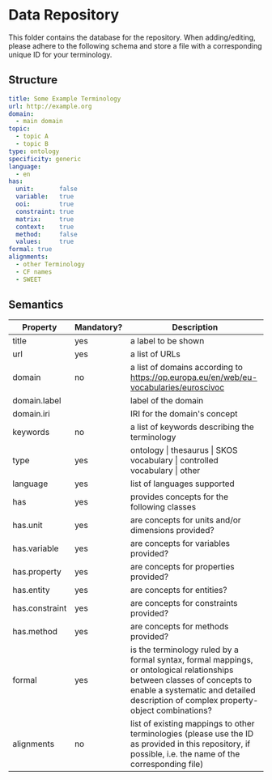 # Data Repository

This folder contains the database for the repository.
When adding/editing, please adhere to the following schema and store a file with a corresponding unique ID for your terminology.

## Structure

```yaml
title: Some Example Terminology
url: http://example.org
domain:
  - main domain
topic:
  - topic A
  - topic B
type: ontology
specificity: generic
language:
  - en
has:
  unit:       false
  variable:   true
  ooi:        true
  constraint: true
  matrix:     true
  context:    true
  method:     false
  values:     true
formal: true
alignments:
  - other Terminology
  - CF names
  - SWEET
```

## Semantics

| Property       | Mandatory? | Description                                                                                                                                                                                                     |
|----------------|------------|-----------------------------------------------------------------------------------------------------------------------------------------------------------------------------------------------------------------|
| title          | yes        | a label to be shown                                                                                                                                                                                             |
| url            | yes        | a list of URLs                                                                                                                                                                                                  |
| domain         | no         | a list of domains according to https://op.europa.eu/en/web/eu-vocabularies/euroscivoc                                                                                                                           |
| domain.label   |            | label of the domain                                                                                                                                                                                             |
| domain.iri     |            | IRI for the domain's concept                                                                                                                                                                                    |
| keywords       | no         | a list of keywords describing the terminology                                                                                                                                                                   |
| type           | yes        | ontology \| thesaurus \| SKOS vocabulary \| controlled vocabulary \| other                                                                                                                                      |
| language       | yes        | list of languages supported                                                                                                                                                                                     |
| has            | yes        | provides concepts for the following classes                                                                                                                                                                     |
| has.unit       | yes        | are concepts for units and/or dimensions provided?                                                                                                                                                              |
| has.variable   | yes        | are concepts for variables provided?                                                                                                                                                                            |
| has.property   | yes        | are concepts for properties provided?                                                                                                                                                                           |
| has.entity     | yes        | are concepts for entities?                                                                                                                                                                                      |
| has.constraint | yes        | are concepts for constraints provided?                                                                                                                                                                          |
| has.method     | yes        | are concepts for methods provided?                                                                                                                                                                              |
| formal         | yes        | is the terminology ruled by a formal syntax, formal mappings, or ontological relationships between classes of concepts to enable a systematic and detailed description of complex property-object combinations? |
| alignments     | no         | list of existing mappings to other terminologies (please use the ID as provided in this repository, if possible, i.e. the name of the corresponding file) 